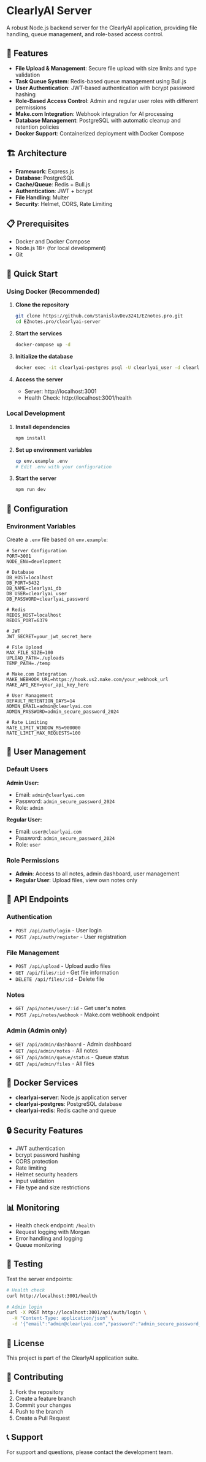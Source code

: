 # ClearlyAI Server

A robust Node.js backend server for the ClearlyAI application, providing file handling, queue management, and role-based access control.

## 🚀 Features

- **File Upload & Management**: Secure file upload with size limits and type validation
- **Task Queue System**: Redis-based queue management using Bull.js
- **User Authentication**: JWT-based authentication with bcrypt password hashing
- **Role-Based Access Control**: Admin and regular user roles with different permissions
- **Make.com Integration**: Webhook integration for AI processing
- **Database Management**: PostgreSQL with automatic cleanup and retention policies
- **Docker Support**: Containerized deployment with Docker Compose

## 🏗️ Architecture

- **Framework**: Express.js
- **Database**: PostgreSQL
- **Cache/Queue**: Redis + Bull.js
- **Authentication**: JWT + bcrypt
- **File Handling**: Multer
- **Security**: Helmet, CORS, Rate Limiting

## 📋 Prerequisites

- Docker and Docker Compose
- Node.js 18+ (for local development)
- Git

## 🚀 Quick Start

### Using Docker (Recommended)

1. **Clone the repository**
   ```bash
   git clone https://github.com/StanislavDev3241/EZnotes.pro.git
   cd EZnotes.pro/clearlyai-server
   ```

2. **Start the services**
   ```bash
   docker-compose up -d
   ```

3. **Initialize the database**
   ```bash
   docker exec -it clearlyai-postgres psql -U clearlyai_user -d clearlyai_db -f /docker-entrypoint-initdb.d/init-db.sql
   ```

4. **Access the server**
   - Server: http://localhost:3001
   - Health Check: http://localhost:3001/health

### Local Development

1. **Install dependencies**
   ```bash
   npm install
   ```

2. **Set up environment variables**
   ```bash
   cp env.example .env
   # Edit .env with your configuration
   ```

3. **Start the server**
   ```bash
   npm run dev
   ```

## 🔧 Configuration

### Environment Variables

Create a `.env` file based on `env.example`:

```env
# Server Configuration
PORT=3001
NODE_ENV=development

# Database
DB_HOST=localhost
DB_PORT=5432
DB_NAME=clearlyai_db
DB_USER=clearlyai_user
DB_PASSWORD=clearlyai_password

# Redis
REDIS_HOST=localhost
REDIS_PORT=6379

# JWT
JWT_SECRET=your_jwt_secret_here

# File Upload
MAX_FILE_SIZE=100
UPLOAD_PATH=./uploads
TEMP_PATH=./temp

# Make.com Integration
MAKE_WEBHOOK_URL=https://hook.us2.make.com/your_webhook_url
MAKE_API_KEY=your_api_key_here

# User Management
DEFAULT_RETENTION_DAYS=14
ADMIN_EMAIL=admin@clearlyai.com
ADMIN_PASSWORD=admin_secure_password_2024

# Rate Limiting
RATE_LIMIT_WINDOW_MS=900000
RATE_LIMIT_MAX_REQUESTS=100
```

## 👥 User Management

### Default Users

**Admin User:**
- Email: `admin@clearlyai.com`
- Password: `admin_secure_password_2024`
- Role: `admin`

**Regular User:**
- Email: `user@clearlyai.com`
- Password: `admin_secure_password_2024`
- Role: `user`

### Role Permissions

- **Admin**: Access to all notes, admin dashboard, user management
- **Regular User**: Upload files, view own notes only

## 📡 API Endpoints

### Authentication
- `POST /api/auth/login` - User login
- `POST /api/auth/register` - User registration

### File Management
- `POST /api/upload` - Upload audio files
- `GET /api/files/:id` - Get file information
- `DELETE /api/files/:id` - Delete file

### Notes
- `GET /api/notes/user/:id` - Get user's notes
- `POST /api/notes/webhook` - Make.com webhook endpoint

### Admin (Admin only)
- `GET /api/admin/dashboard` - Admin dashboard
- `GET /api/admin/notes` - All notes
- `GET /api/admin/queue/status` - Queue status
- `GET /api/admin/files` - All files

## 🐳 Docker Services

- **clearlyai-server**: Node.js application server
- **clearlyai-postgres**: PostgreSQL database
- **clearlyai-redis**: Redis cache and queue

## 🔒 Security Features

- JWT authentication
- bcrypt password hashing
- CORS protection
- Rate limiting
- Helmet security headers
- Input validation
- File type and size restrictions

## 📊 Monitoring

- Health check endpoint: `/health`
- Request logging with Morgan
- Error handling and logging
- Queue monitoring

## 🧪 Testing

Test the server endpoints:

```bash
# Health check
curl http://localhost:3001/health

# Admin login
curl -X POST http://localhost:3001/api/auth/login \
  -H "Content-Type: application/json" \
  -d '{"email":"admin@clearlyai.com","password":"admin_secure_password_2024"}'
```

## 📝 License

This project is part of the ClearlyAI application suite.

## 🤝 Contributing

1. Fork the repository
2. Create a feature branch
3. Commit your changes
4. Push to the branch
5. Create a Pull Request

## 📞 Support

For support and questions, please contact the development team.
